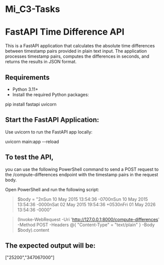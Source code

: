 # Mi_C3-Tasks
# FastAPI Time Difference API

This is a FastAPI application that calculates the absolute time differences between timestamp pairs provided in plain text input. 
The application processes timestamp pairs, computes the differences in seconds, and returns the results in JSON format.

## Requirements

- Python 3.11+
- Install the required Python packages:


pip install fastapi uvicorn


## Start the FastAPI Application:

Use uvicorn to run the FastAPI app locally:

uvicorn main:app --reload


## To test the API,
you can use the following PowerShell command to send a POST request to the /compute-differences endpoint with the timestamp pairs in the request body.

Open PowerShell and run the following script:

> $body = "2nSun 10 May 2015 13:54:36 -0700nSun 10 May 2015 13:54:36 -0000nSat 02 May 2015 19:54:36 +0530nFri 01 May 2026 13:54:36 -0000"

> (Invoke-WebRequest -Uri 'http://127.0.0.1:8000/compute-differences' -Method POST -Headers @{ "Content-Type" = "text/plain" } -Body $body).content


## The expected output will be:
["25200","347067000"]

